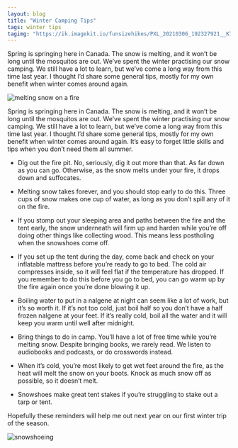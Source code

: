 ```yaml
---
layout: blog
title: "Winter Camping Tips"
tags: winter tips
tagimg: "https://ik.imagekit.io/funsizehikes/PXL_20210306_192327921__K70q3xzEt.jpg?tr=w-320"
---
```


Spring is springing here in Canada. The snow is melting, and it won’t be long until the mosquitos are out. We’ve spent the winter practising our snow camping. We still have a lot to learn, but we’ve come a long way from this time last year. I thought I’d share some general tips, mostly for my own benefit when winter comes around again.


![melting snow on a fire](https://ik.imagekit.io/funsizehikes/PXL_20210306_180824946.PORTRAIT_YYpGiimY-h.jpg?tr=w-640)

Spring is springing here in Canada. The snow is melting, and it won’t be long until the mosquitos are out. We’ve spent the winter practising our snow camping. We still have a lot to learn, but we’ve come a long way from this time last year. I thought I’d share some general tips, mostly for my own benefit when winter comes around again. It’s easy to forget little skills and tips when you don’t need them all summer.

* Dig out the fire pit. No, seriously, dig it out more than that. As far down as you can go. Otherwise, as the snow melts under your fire, it drops down and suffocates. 

* Melting snow takes forever, and you should stop early to do this. Three cups of snow makes one cup of water, as long as you don’t spill any of it on the fire. 

* If you stomp out your sleeping area and paths between the fire and the tent early, the snow underneath will firm up and harden while you’re off doing other things like collecting wood. This means less postholing when the snowshoes come off.

* If you set up the tent during the day, come back and check on your inflatable mattress before you’re ready to go to bed. The cold air compresses inside, so it will feel flat if the temperature has dropped. If you remember to do this before you go to bed, you can go warm up by the fire again once you’re done blowing it up.

* Boiling water to put in a nalgene at night can seem like a lot of work, but it’s so worth it. If it’s not too cold, just boil half so you don’t have a half frozen nalgene at your feet. If it’s really cold, boil all the water and it will keep you warm until well after midnight.

* Bring things to do in camp. You’ll have a lot of free time while you’re melting snow. Despite bringing books, we rarely read. We listen to audiobooks and podcasts, or do crosswords instead. 

* When it’s cold, you’re most likely to get wet feet around the fire, as the heat will melt the snow on your boots. Knock as much snow off as possible, so it doesn’t melt. 

* Snowshoes make great tent stakes if you’re struggling to stake out a tarp or tent.

Hopefully these reminders will help me out next year on our first winter trip of the season.

![snowshoeing](https://ik.imagekit.io/funsizehikes/P_20210220_120350_vHDR_Auto_HP_s2B6aSFZZ.jpg?tr=w-640)

